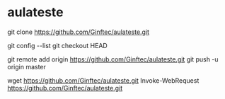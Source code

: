 # aulateste


git clone https://github.com/Ginftec/aulateste.git

git config --list
git checkout HEAD <nome do arquivo>

git remote add origin https://github.com/Ginftec/aulateste.git
git push -u origin master


wget https://github.com/Ginftec/aulateste.git
Invoke-WebRequest https://github.com/Ginftec/aulateste.git
